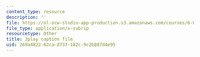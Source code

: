 ```yaml
---
content_type: resource
description: ''
file: https://ol-ocw-studio-app-production.s3.amazonaws.com/courses/6-046j-introduction-to-algorithms-sma-5503-fall-2005/269a482262cad733182c9c2b887d4e95_mR_RUjsJnV8.srt
file_type: application/x-subrip
resourcetype: Other
title: 3play caption file
uid: 269a4822-62ca-d733-182c-9c2b887d4e95
---
```

